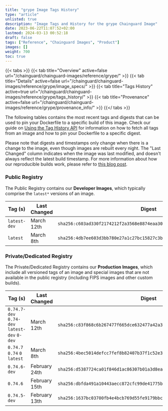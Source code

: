 ```yaml
---
title: "grype Image Tags History"
type: "article"
unlisted: true
description: "Image Tags and History for the grype Chainguard Image"
date: 2023-06-22T11:07:52+02:00
lastmod: 2024-03-13 00:52:18
draft: false
tags: ["Reference", "Chainguard Images", "Product"]
images: []
weight: 700
toc: true
---
```


{{< tabs >}}
{{< tab title="Overview" active=false url="/chainguard/chainguard-images/reference/grype/" >}}
{{< tab title="Details" active=false url="/chainguard/chainguard-images/reference/grype/image_specs/" >}}
{{< tab title="Tags History" active=true url="/chainguard/chainguard-images/reference/grype/tags_history/" >}}
{{< tab title="Provenance" active=false url="/chainguard/chainguard-images/reference/grype/provenance_info/" >}}
{{</ tabs >}}

The following tables contains the most recent tags and digests that can be used to pin your Dockerfile to a specific build of this image. Check our guide on [Using the Tag History API](/chainguard/chainguard-images/using-the-tag-history-api/) for information on how to fetch all tags from an image and how to pin your Dockerfile to a specific digest.

Please note that digests and timestamps only change when there is a change to the image, even though images are rebuilt every night. The "Last Changed" column indicates when the image was last modified, and doesn't always reflect the latest build timestamp. For more information about how our reproducible builds work, please refer to [this blog post](https://www.chainguard.dev/unchained/reproducing-chainguards-reproducible-image-builds).

### Public Registry
The Public Registry contains our **Developer Images**, which typically comprise the `latest*` versions of an image.

| Tag (s)       | Last Changed | Digest                                                                    |
|---------------|--------------|---------------------------------------------------------------------------|
|  `latest-dev` | March 12th   | `sha256:c603ad330f2174212f2a3568e8874eaa306dea1a6b714a53c2632b32bfb756f8` |
|  `latest`     | March 8th    | `sha256:4db7ee603d3bb780e27a1c27bc15827c3bdeaf975417c42c18c98a7c9abd24f0` |


### Private/Dedicated Registry
The Private/Dedicated Registry contains our **Production Images**, which include all versioned tags of an image and special images that are not available in the public registry (including FIPS images and other custom builds).

| Tag (s)                                       | Last Changed  | Digest                                                                    |
|-----------------------------------------------|---------------|---------------------------------------------------------------------------|
|  `0.74.7-dev` `0.74-dev` `latest-dev` `0-dev` | March 12th    | `sha256:c83f868c6b267477f665dce632477a42a3214508ba71932838e6c07f256613b2` |
|  `0.74.7` `0.74` `0` `latest`                 | March 8th     | `sha256:4bec5014defcc7fef8b82407b37f1c52e3faef86e4c57f715846648e82d9dbb5` |
|  `0.74.6-dev`                                 | February 24th | `sha256:d5387724ca01f846d1ac86307b01a3d8ea87380305977ac662ea89e48e65f176` |
|  `0.74.6`                                     | February 15th | `sha256:dbfda491a10443aecc872cfc99de41775b740b6d3c58f11bc69735df348e26f5` |
|  `0.74.5-dev`                                 | February 13th | `sha256:1637bc03700fb4e4bcb769d55fe9179bbca98f32aa3c585796a1eb0cf598341f` |

